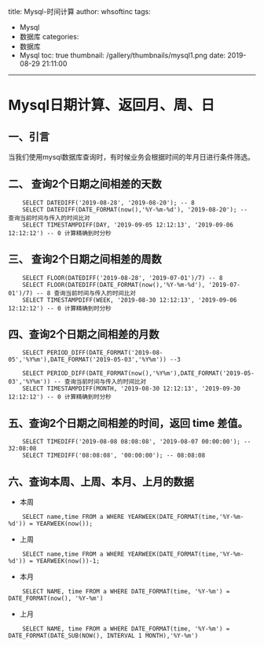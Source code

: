 title: Mysql-时间计算
author: whsoftinc
tags:
  - Mysql
  - 数据库
categories:
  - 数据库
  - Mysql
toc: true
thumbnail: /gallery/thumbnails/mysql1.png
date: 2019-08-29 21:11:00
---
<Excerpt in index>
<!-- more -->

# Mysql日期计算、返回月、周、日
## 一、引言
当我们使用mysql数据库查询时，有时候业务会根据时间的年月日进行条件筛选。  
## 二、 查询2个日期之间相差的天数
```mysql
    SELECT DATEDIFF('2019-08-28', '2019-08-20'); -- 8
    SELECT DATEDIFF(DATE_FORMAT(now(),'%Y-%m-%d'), '2019-08-20'); -- 查询当前时间与传入的时间比对
    SELECT TIMESTAMPDIFF(DAY, '2019-09-05 12:12:13', '2019-09-06 12:12:12') -- 0 计算精确到时分秒
```

## 三、 查询2个日期之间相差的周数
```mysql
    SELECT FLOOR(DATEDIFF('2019-08-28', '2019-07-01')/7) -- 8
    SELECT FLOOR(DATEDIFF(DATE_FORMAT(now(),'%Y-%m-%d'), '2019-07-01')/7) -- 8 查询当前时间与传入的时间比对
    SELECT TIMESTAMPDIFF(WEEK, '2019-08-30 12:12:13', '2019-09-06 12:12:12') -- 0 计算精确到时分秒 
```
## 四、查询2个日期之间相差的月数
```mysql
    SELECT PERIOD_DIFF(DATE_FORMAT('2019-08-05','%Y%m'),DATE_FORMAT('2019-05-03','%Y%m')) --3
    
    SELECT PERIOD_DIFF(DATE_FORMAT(now(),'%Y%m'),DATE_FORMAT('2019-05-03','%Y%m')) -- 查询当前时间与传入的时间比对
    SELECT TIMESTAMPDIFF(MONTH, '2019-08-30 12:12:13', '2019-09-30 12:12:12') -- 0 计算精确到时分秒 
```

## 五、查询2个日期之间相差的时间，返回 time 差值。 
```mysql
    SELECT TIMEDIFF('2019-08-08 08:08:08', '2019-08-07 00:00:00'); -- 32:08:08  
    SELECT TIMEDIFF('08:08:08', '00:00:00'); -- 08:08:08 
```
## 六、查询本周、上周、本月、上月的数据 
* 本周
```mysql
    SELECT name,time FROM a WHERE YEARWEEK(DATE_FORMAT(time,'%Y-%m-%d')) = YEARWEEK(now());
```
* 上周
```mysql
    SELECT name,time FROM a WHERE YEARWEEK(DATE_FORMAT(time,'%Y-%m-%d')) = YEARWEEK(now())-1;
```
* 本月
```mysql
    SELECT NAME, time FROM a WHERE DATE_FORMAT(time, '%Y-%m') = DATE_FORMAT(now(), '%Y-%m')
```
* 上月
```mysql
    SELECT NAME, time FROM a WHERE DATE_FORMAT(time, '%Y-%m') = DATE_FORMAT(DATE_SUB(NOW(), INTERVAL 1 MONTH),'%Y-%m')
```